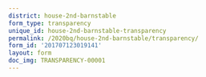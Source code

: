```yaml
---
district: house-2nd-barnstable
form_type: transparency
unique_id: house-2nd-barnstable-transparency
permalink: /2020bq/house-2nd-barnstable/transparency/
form_id: '201707123019141'
layout: form
doc_img: TRANSPARENCY-00001
---
```

